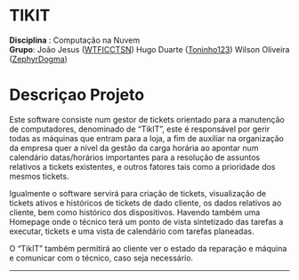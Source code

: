 # TIKIT
**Disciplina** : Computação na Nuvem  
**Grupo**: João Jesus ([WTFICCTSN](https://github.com/WTFICCTSN))   Hugo Duarte ([Toninho123](https://github.com/toninho123))   Wilson Oliveira ([ZephyrDogma](https://github.com/ZephyrDogma))    

# Descriçao Projeto

Este software consiste num gestor de tickets orientado para a manutenção de computadores, denominado de “TikIT”, este é responsável por gerir todas as máquinas que entram para a loja, a fim de auxiliar na organização da empresa quer a nível da gestão da carga horária ao apontar num calendário datas/horários importantes para a resolução de assuntos relativos a tickets existentes, e outros fatores tais como a prioridade dos mesmos tickets.

Igualmente o software servirá para criação de tickets, visualização de tickets ativos e históricos de tickets de dado cliente, os dados relativos ao cliente, bem como histórico dos dispositivos.
Havendo também uma Homepage onde o técnico terá um ponto de vista sintetizado das tarefas a executar, tickets e uma vista de calendário com tarefas planeadas.

O “TikIT” também permitirá ao cliente ver o estado da reparação e máquina e comunicar com o técnico, caso seja necessário.

---
